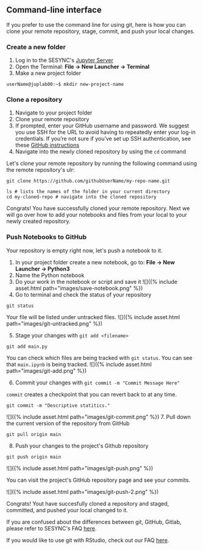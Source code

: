 ---
---

## Command-line interface

If you prefer to use the command line for using git, here is how you can clone your remote repository, stage, commit, and push your local changes. 

### Create a new folder

1. Log in to the SESYNC's [Jupyter Server](https://jupyter.sesync.org/)
2. Open the Terminal: **File -> New Launcher -> Terminal**
3. Make a new project folder
```
userName@juplab00:~$ mkdir new-project-name
```

### Clone a repository

1. Navigate to your project folder
2. Clone your remote repository
3. If prompted, enter your GitHub username and password. We suggest you use SSH for the URL to avoid having to repeatedly enter your log-in credentials. If you’re not sure if you’ve set up SSH authentication, see these [GitHub instructions](https://docs.github.com/en/github/authenticating-to-github/connecting-to-github-with-ssh)
4. Navigate into the newly cloned repository by using the `cd` command

Let's clone your remote repository by running the following command using the remote repository's ulr:
```
git clone https://github.com/githubUserName/my-repo-name.git

ls # lists the names of the folder in your current directory
cd my-cloned-repo # navigate into the cloned repository
```

Congrats! You have successfully cloned your remote repository. 
Next we will go over how to add your notebooks and files from your local to your newly created repository. 

### Push Notebooks to GitHub
Your repository is empty right now, let's push a notebook to it. 
1. In your project folder create a new notebook, go to: **File -> New Launcher -> Python3**
2. Name the Python notebook
3. Do your work in the notebook or script and save it
![]({% include asset.html path="images/save-notebook.png" %})
4. Go to terminal and check the status of your repository
```
git status
```
Your file will be listed under untracked files.
![]({% include asset.html path="images/git-untracked.png" %})

5. Stage your changes with `git add <filename>`
```
git add main.py
```
You can check which files are being tracked with `git status`.
You can see that `main.ipynb` is being tracked. 
![]({% include asset.html path="images/git-add.png" %})

6. Commit your changes with `git commit -m "Commit Message Here"`

`commit` creates a checkpoint that you can revert back to at any time.
```
git commit -m "Descriptive statitics."
```
![]({% include asset.html path="images/git-commit.png" %})
7. Pull down the current version of the repository from GitHub
```
git pull origin main
``` 

8. Push your changes to the project's Github repository
```
git push origin main
```
![]({% include asset.html path="images/git-push.png" %})

You can visit the project's GitHub repository page and see your commits.

![]({% include asset.html path="images/git-push-2.png" %})

Congrats! Yout have succesfully cloned a repository and staged, committed, and pushed your local changed to it. 

If you are confused about the differences between git, GitHub, Gitlab, please refer to SESYNC's FAQ [here](https://cyberhelp.sesync.org/faq/git-vs-github-vs-gitlab.html). 

If you would like to use git with RStudio, check out our FAQ [here](https://cyberhelp.sesync.org/faq/create-rstudio-from-git.html). 

